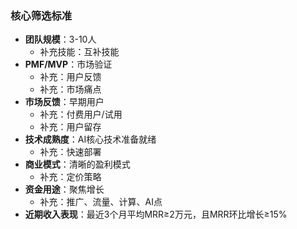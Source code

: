 ### 核心筛选标准

- **团队规模**：3-10人
  - 补充技能：互补技能
- **PMF/MVP**：市场验证
  - 补充：用户反馈
  - 补充：市场痛点
- **市场反馈**：早期用户
  - 补充：付费用户/试用
  - 补充：用户留存
- **技术成熟度**：AI核心技术准备就绪
  - 补充：快速部署
- **商业模式**：清晰的盈利模式
  - 补充：定价策略
- **资金用途**：聚焦增长
  - 补充：推广、流量、计算、AI点
- **近期收入表现**：最近3个月平均MRR≥2万元，且MRR环比增长≥15%


